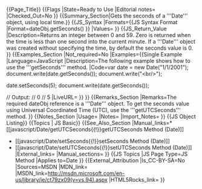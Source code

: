 {{Page_Title}}
{{Flags
|State=Ready to Use
|Editorial notes=
|Checked_Out=No
}}
{{Summary_Section|Gets the seconds of a '''Date''' object, using local time.}}
{{JS_Syntax
|Formats={{JS Syntax Format
|Format=dateObj.getSeconds()
}}
|Values=
}}
{{JS_Return_Value
|Description=Returns an integer between 0 and 59. Zero is returned when the time is less than one second into the current minute. If a '''Date''' object was created without specifying the time, by default the seconds value is 0.
}}
{{Examples_Section
|Not_required=No
|Examples={{Single Example
|Language=JavaScript
|Description=The following example shows how to use the '''getSeconds''' method.
|Code=var date = new Date("1/1/2001");
 document.write(date.getSeconds());
 document.write("&lt;br/&gt;");
 
 date.setSeconds(5);
 document.write(date.getSeconds());
 
 // Output:
 // 0
 // 5
|LiveURL=
}}
}}
{{Remarks_Section
|Remarks=The required dateObj reference is a '''Date''' object. To get the seconds value using Universal Coordinated Time (UTC), use the '''getUTCSeconds''' method.
}}
{{Notes_Section
|Usage=
|Notes=
|Import_Notes=
}}
{{JS Object Listing}}
{{Topics | JS Basic}}
{{See_Also_Section
|Manual_links=* [[javascript/Date/getUTCSeconds{{!}}getUTCSeconds Method (Date)]]
* [[javascript/Date/setSeconds{{!}}setSeconds Method (Date)]]
* [[javascript/Date/setUTCSeconds{{!}}setUTCSeconds Method (Date)]]
|External_links=
|Manual_sections=
}}
{{JS Topics
|JS Page Type=JS Method
|Applies to=Date
}}
{{External_Attribution
|Is_CC-BY-SA=No
|Sources=MSDN
|MDN_link=
|MSDN_link=http://msdn.microsoft.com/en-us/library/ie/ct79zx09(v=vs.94).aspx
|HTML5Rocks_link=
}}